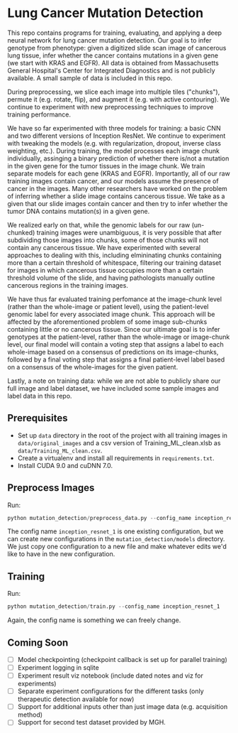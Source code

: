 # Lung Cancer Mutation Detection

This repo contains programs for training, evaluating, and applying a deep neural network for lung cancer mutation detection. Our goal is to infer genotype from phenotype: given a digitized slide scan image of cancerous lung tissue, infer whether the cancer contains mutations in a given gene (we start with KRAS and EGFR). All data is obtained from Massachusetts General Hospital's Center for Integrated Diagnostics and is not publicly available.  A small sample of data is included in this repo. 

During preprocessing, we slice each image into multiple tiles ("chunks"), permute it (e.g. rotate, flip), and augment it (e.g. with active contouring).  We continue to experiment with new preprocessing techniques to improve training performance.

We have so far experimented with three models for training: a basic CNN and two different versions of Inception ResNet.  We continue to experiment with tweaking the models (e.g. with regularization, dropout, inverse class weighting, etc.).  During training, the model processes each image chunk individually, assinging a binary prediction of whether there is/not a mutation in the given gene for the tumor tissues in the image chunk.  We train separate models for each gene (KRAS and EGFR).  Importantly, all of our raw training images contain cancer, and our models assume the presence of cancer in the images. Many other researchers have worked on the problem of inferring whether a slide image contains cancerous tissue.  We take as a given that our slide images contain cancer and then try to infer whether the tumor DNA contains mutation(s) in a given gene.  

We realized early on that, while the genomic labels for our raw (un-chunked) training images were unambiguous, it is very possible that after subdividing those images into chunks, some of those chunks will not contain any cancerous tissue. We have experimented with several approaches to dealing with this, including elmininating chunks containing more than a certain threshold of whitespace, filtering our training dataset for images in which cancerous tissue occupies more than a certain threshold volume of the slide, and having pathologists manually outline cancerous regions in the training images.

We have thus far evaluated training perfomance at the image-chunk level (rather than the whole-image or patient level), using the patient-level genomic label for every associated image chunk.  This approach will be affected by the aforementioned problem of some image sub-chunks containing little or no cancerous tissue.  Since our ultimate goal is to infer genotypes at the patient-level, rather than the whole-image or image-chunk level, our final model will contain a voting step that assigns a label to each whole-image based on a consensus of predictions on its image-chunks, followed by a final voting step that assigns a final patient-level label based on a consensus of the whole-images for the given patient.

Lastly, a note on training data: while we are not able to publicly share our full image and label dataset, we have included some sample images and label data in this repo.  

## Prerequisites

- Set up `data` directory in the root of the project with all training images in `data/original_images` and a csv version of Training_ML_clean.xlsb as `data/Training_ML_clean.csv`.
- Create a virtualenv and install all requirements in `requirements.txt`.
- Install CUDA 9.0 and cuDNN 7.0.

## Preprocess Images

Run:
```python
python mutation_detection/preprocess_data.py --config_name inception_resnet_1
```

The config name `inception_resnet_1` is one existing configuration, but we can create new configurations in the `mutation_detection/models` directory. We just copy one configuration to a new file and make whatever edits we'd like to have in the new configuration.

## Training

Run:
```python
python mutation_detection/train.py --config_name inception_resnet_1
```

Again, the config name is something we can freely change.

## Coming Soon

- [ ] Model checkpointing (checkpoint callback is set up for parallel training)
- [ ] Experiment logging in sqlite
- [ ] Experiment result viz notebook (include dated notes and viz for experiments)
- [ ] Separate experiment configurations for the different tasks (only therapeutic detection available for now)
- [ ] Support for additional inputs other than just image data (e.g. acquisition method)
- [ ] Support for second test dataset provided by MGH.
